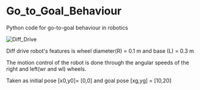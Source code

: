 # Go_to_Goal_Behaviour
Python code for go-to-goal behaviour in robotics

![Diff_Drive](https://user-images.githubusercontent.com/58940656/105858510-75f01e00-5ffc-11eb-9133-d5a12fb09f3d.PNG)

Diff drive robot's features is wheel diameter(R) = 0.1 m and base (L) = 0.3 m

The motion control of the robot is done through the angular speeds of the right and left(wr and wl) wheels.

Taken as initial pose [x0,y0]= [0,0] and goal pose [xg,yg] = [10,20]
